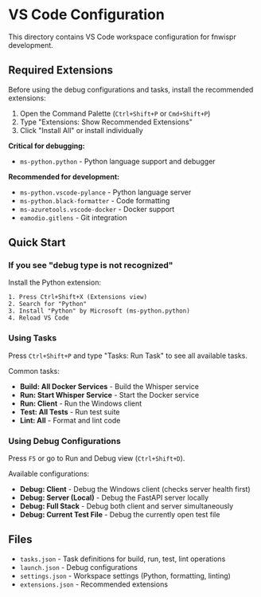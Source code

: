 # VS Code Configuration

This directory contains VS Code workspace configuration for fnwispr development.

## Required Extensions

Before using the debug configurations and tasks, install the recommended extensions:

1. Open the Command Palette (`Ctrl+Shift+P` or `Cmd+Shift+P`)
2. Type "Extensions: Show Recommended Extensions"
3. Click "Install All" or install individually

**Critical for debugging:**
- `ms-python.python` - Python language support and debugger

**Recommended for development:**
- `ms-python.vscode-pylance` - Python language server
- `ms-python.black-formatter` - Code formatting
- `ms-azuretools.vscode-docker` - Docker support
- `eamodio.gitlens` - Git integration

## Quick Start

### If you see "debug type is not recognized"

Install the Python extension:
```
1. Press Ctrl+Shift+X (Extensions view)
2. Search for "Python"
3. Install "Python" by Microsoft (ms-python.python)
4. Reload VS Code
```

### Using Tasks

Press `Ctrl+Shift+P` and type "Tasks: Run Task" to see all available tasks.

Common tasks:
- **Build: All Docker Services** - Build the Whisper service
- **Run: Start Whisper Service** - Start the Docker service
- **Run: Client** - Run the Windows client
- **Test: All Tests** - Run test suite
- **Lint: All** - Format and lint code

### Using Debug Configurations

Press `F5` or go to Run and Debug view (`Ctrl+Shift+D`).

Available configurations:
- **Debug: Client** - Debug the Windows client (checks server health first)
- **Debug: Server (Local)** - Debug the FastAPI server locally
- **Debug: Full Stack** - Debug both client and server simultaneously
- **Debug: Current Test File** - Debug the currently open test file

## Files

- `tasks.json` - Task definitions for build, run, test, lint operations
- `launch.json` - Debug configurations
- `settings.json` - Workspace settings (Python, formatting, linting)
- `extensions.json` - Recommended extensions
